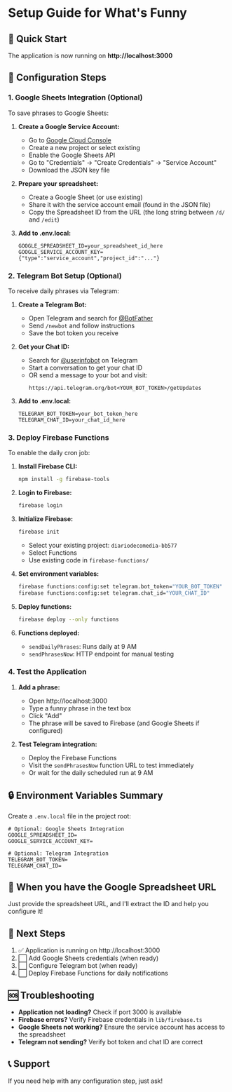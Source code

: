 # Setup Guide for What's Funny

## 🚀 Quick Start

The application is now running on **http://localhost:3000**

## 📝 Configuration Steps

### 1. Google Sheets Integration (Optional)

To save phrases to Google Sheets:

1. **Create a Google Service Account:**
   - Go to [Google Cloud Console](https://console.cloud.google.com)
   - Create a new project or select existing
   - Enable the Google Sheets API
   - Go to "Credentials" → "Create Credentials" → "Service Account"
   - Download the JSON key file

2. **Prepare your spreadsheet:**
   - Create a Google Sheet (or use existing)
   - Share it with the service account email (found in the JSON file)
   - Copy the Spreadsheet ID from the URL (the long string between `/d/` and `/edit`)

3. **Add to .env.local:**
   ```
   GOOGLE_SPREADSHEET_ID=your_spreadsheet_id_here
   GOOGLE_SERVICE_ACCOUNT_KEY={"type":"service_account","project_id":"..."}
   ```

### 2. Telegram Bot Setup (Optional)

To receive daily phrases via Telegram:

1. **Create a Telegram Bot:**
   - Open Telegram and search for [@BotFather](https://t.me/botfather)
   - Send `/newbot` and follow instructions
   - Save the bot token you receive

2. **Get your Chat ID:**
   - Search for [@userinfobot](https://t.me/userinfobot) on Telegram
   - Start a conversation to get your chat ID
   - OR send a message to your bot and visit:
     ```
     https://api.telegram.org/bot<YOUR_BOT_TOKEN>/getUpdates
     ```

3. **Add to .env.local:**
   ```
   TELEGRAM_BOT_TOKEN=your_bot_token_here
   TELEGRAM_CHAT_ID=your_chat_id_here
   ```

### 3. Deploy Firebase Functions

To enable the daily cron job:

1. **Install Firebase CLI:**
   ```bash
   npm install -g firebase-tools
   ```

2. **Login to Firebase:**
   ```bash
   firebase login
   ```

3. **Initialize Firebase:**
   ```bash
   firebase init
   ```
   - Select your existing project: `diariodecomedia-bb577`
   - Select Functions
   - Use existing code in `firebase-functions/`

4. **Set environment variables:**
   ```bash
   firebase functions:config:set telegram.bot_token="YOUR_BOT_TOKEN"
   firebase functions:config:set telegram.chat_id="YOUR_CHAT_ID"
   ```

5. **Deploy functions:**
   ```bash
   firebase deploy --only functions
   ```

6. **Functions deployed:**
   - `sendDailyPhrases`: Runs daily at 9 AM
   - `sendPhrasesNow`: HTTP endpoint for manual testing

### 4. Test the Application

1. **Add a phrase:**
   - Open http://localhost:3000
   - Type a funny phrase in the text box
   - Click "Add"
   - The phrase will be saved to Firebase (and Google Sheets if configured)

2. **Test Telegram integration:**
   - Deploy the Firebase Functions
   - Visit the `sendPhrasesNow` function URL to test immediately
   - Or wait for the daily scheduled run at 9 AM

## 🔒 Environment Variables Summary

Create a `.env.local` file in the project root:

```env
# Optional: Google Sheets Integration
GOOGLE_SPREADSHEET_ID=
GOOGLE_SERVICE_ACCOUNT_KEY=

# Optional: Telegram Integration
TELEGRAM_BOT_TOKEN=
TELEGRAM_CHAT_ID=
```

## 📁 When you have the Google Spreadsheet URL

Just provide the spreadsheet URL, and I'll extract the ID and help you configure it!

## 🎯 Next Steps

1. ✅ Application is running on http://localhost:3000
2. ⬜ Add Google Sheets credentials (when ready)
3. ⬜ Configure Telegram bot (when ready)
4. ⬜ Deploy Firebase Functions for daily notifications

## 🆘 Troubleshooting

- **Application not loading?** Check if port 3000 is available
- **Firebase errors?** Verify Firebase credentials in `lib/firebase.ts`
- **Google Sheets not working?** Ensure the service account has access to the spreadsheet
- **Telegram not sending?** Verify bot token and chat ID are correct

## 📞 Support

If you need help with any configuration step, just ask!

